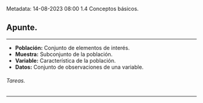 Metadata:
14-08-2023
08:00
1.4 Conceptos básicos.

## Apunte.
---
- **Población:** Conjunto de elementos de interés.
- **Muestra:** Subconjunto de la población.
- **Variable:** Característica de la población.
- **Datos:** Conjunto de observaciones de una variable.


###### Tareas.
---







